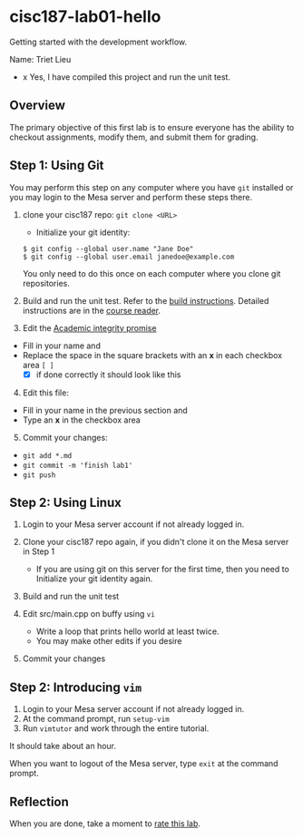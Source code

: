# cisc187-lab01-hello
Getting started with the development workflow.

Name: Triet Lieu

- x Yes, I have compiled this project and run the unit test.

## Overview
The primary objective of this first lab is to ensure 
everyone has the ability to checkout assignments,
modify them, and submit them for grading.

## Step 1: Using Git
You may perform this step on any computer where you have `git` installed
or you may login to the Mesa server and perform these steps there.

1. clone your cisc187 repo: `git clone <URL>`
   - Initialize your git identity:
   
   ```
   $ git config --global user.name "Jane Doe"
   $ git config --global user.email janedoe@example.com
   ```
   
   You only need to do this once on each computer where you clone git repositories.
   
2. Build and run the unit test.
   Refer to the [build instructions](COMPILING.md).
   Detailed instructions are in the [course reader](https://daveparillo.github.io/cisc187-reader/).
3. Edit the [Academic integrity promise](integrity.md)

  - Fill in your name and
  - Replace the space in the square brackets with an **x** in each checkbox area `[ ]`
    - [x] if done correctly it should look like this

4. Edit this file:

  - Fill in your name in the previous section and
  - Type an **x** in the checkbox area

5. Commit your changes:

  - `git add *.md`
  - `git commit -m 'finish lab1'`
  - `git push`

## Step 2: Using Linux
1. Login to your Mesa server account if not already logged in.
2. Clone your cisc187 repo again, if you didn't clone it on the Mesa server in Step 1
   
   - If you are using git on this server for the first time, 
     then you need to Initialize your git identity again.
     
3. Build and run the unit test
4. Edit src/main.cpp on buffy using `vi`
   
   - Write a loop that prints hello world at least twice.
   - You may make other edits if you desire
   
5. Commit your changes

## Step 2: Introducing `vim`
1. Login to your Mesa server account if not already logged in.
2. At the command prompt, run `setup-vim`
3. Run `vimtutor` and work through the entire tutorial.

It should take about an hour.

When you want to logout of the Mesa server, type `exit` at the command prompt.

## Reflection
When you are done, take a moment to [rate this lab](https://forms.gle/mGxgWw4DABPR3Hff9).
